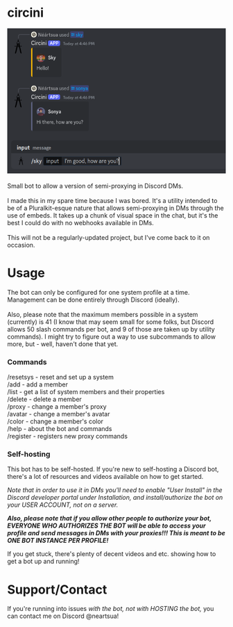 # circini
![Image showing two embedded proxies in conversation](/image.png)<br><br>
Small bot to allow a version of semi-proxying in Discord DMs.<br><br>
I made this in my spare time because I was bored. It's a utility intended to be of a Pluralkit-esque nature that allows semi-proxying in DMs through the use of embeds. It takes up a chunk of visual space in the chat, but it's the best I could do with no webhooks available in DMs.<br><br>
This will not be a regularly-updated project, but I've come back to it on occasion.

# Usage
The bot can only be configured for one system profile at a time. Management can be done entirely through Discord (ideally).<br><br>
Also, please note that the maximum members possible in a system (currently) is 41 (I know that may seem small for some folks, but Discord allows 50 slash commands per bot, and 9 of those are taken up by utility commands). I might try to figure out a way to use subcommands to allow more, but - well, haven't done that yet.
### Commands
/resetsys - reset and set up a system<br>
/add - add a member<br>
/list - get a list of system members and their properties<br>
/delete - delete a member<br>
/proxy - change a member's proxy<br>
/avatar - change a member's avatar<br>
/color - change a member's color<br>
/help - about the bot and commands<br>
/register - registers new proxy commands<br>

### Self-hosting
This bot has to be self-hosted. If you're new to self-hosting a Discord bot, there's a lot of resources and videos available on how to get started.

*Note that in order to use it in DMs you'll need to enable "User Install" in the Discord developer portal under Installation, and install/authorize the bot on your USER ACCOUNT, not on a server.*

***Also, please note that if you allow other people to authorize your bot, EVERYONE WHO AUTHORIZES THE BOT will be able to access your profile and send messages in DMs with your proxies!!! This is meant to be ONE BOT INSTANCE PER PROFILE!***

If you get stuck, there's plenty of decent videos and etc. showing how to get a bot up and running!

# Support/Contact
If you're running into issues *with the bot, not with HOSTING the bot,* you can contact me on Discord @neartsua!
